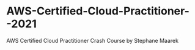 # AWS-Certified-Cloud-Practitioner--2021
AWS Certified Cloud Practitioner Crash Course by Stephane Maarek
